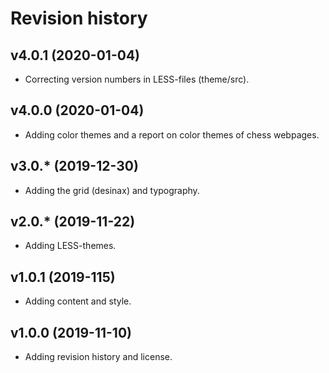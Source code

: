 Revision history
===================

v4.0.1 (2020-01-04)
-------------------

* Correcting version numbers in LESS-files (theme/src).


v4.0.0 (2020-01-04)
-------------------

* Adding color themes and a report on color themes of chess webpages.


v3.0.* (2019-12-30)
-------------------

* Adding the grid (desinax) and typography.


v2.0.* (2019-11-22)
-------------------

* Adding LESS-themes.


v1.0.1 (2019-115)
-------------------

* Adding content and style.


v1.0.0 (2019-11-10)
-------------------

* Adding revision history and license.
